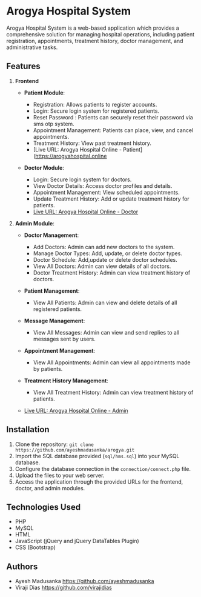 # Arogya Hospital System

Arogya Hospital System is a web-based application which provides a comprehensive solution for managing hospital operations, including patient registration, appointments, treatment history, doctor management, and administrative tasks.

## Features

1. **Frontend**
   - **Patient Module**:
     - Registration: Allows patients to register accounts.
     - Login: Secure login system for registered patients.
     - Reset Password : Patients can securely reset their password via sms otp system. 
     - Appointment Management: Patients can place, view, and cancel appointments.
     - Treatment History: View past treatment history.
     - [Live URL: Arogya Hospital Online - Patient](https://arogyahospital.online

   - **Doctor Module**:
     - Login: Secure login system for doctors.
     - View Doctor Details: Access doctor profiles and details.
     - Appointment Management: View scheduled appointments.
     - Update Treatment History: Add or update treatment history for patients.
     - [Live URL: Arogya Hospital Online - Doctor](https://arogyahospital.online/doctor/index.php)

2. **Admin Module**:
   - **Doctor Management**:
     - Add Doctors: Admin can add new doctors to the system.
     - Manage Doctor Types: Add, update, or delete doctor types.
     - Doctor Schedule: Add,update or delete doctor schedules.
     - View All Doctors: Admin can view details of all doctors.
     - Doctor Treatment History: Admin can view treatment history of doctors.
   
   - **Patient Management**:
     - View All Patients: Admin can view and delete details of all registered patients.
   
   - **Message Management**:
     - View All Messages: Admin can view and send replies to all messages sent by users.
   
   - **Appointment Management**:
     - View All Appointments: Admin can view all appointments made by patients.

   - **Treatment History Management**:
     - View All Treatment History: Admin can view treatment history of patients.
   

   - [Live URL: Arogya Hospital Online - Admin](https://arogyahospital.online/admin/index.php)

## Installation

1. Clone the repository: `git clone https://github.com/ayeshmadusanka/arogya.git`
2. Import the SQL database provided (`sql/hms.sql`) into your MySQL database.
3. Configure the database connection in the `connection/connect.php` file.
4. Upload the files to your web server.
5. Access the application through the provided URLs for the frontend, doctor, and admin modules.

## Technologies Used

- PHP
- MySQL
- HTML
- JavaScript (jQuery and jQuery DataTables Plugin) 
- CSS (Bootstrap)

## Authors

- Ayesh Madusanka https://github.com/ayeshmadusanka 
- Viraji Dias https://github.com/virajidias
